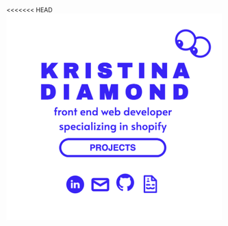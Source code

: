 <<<<<<< HEAD
![Kristina Diamond](KristinaDiamond.png)

<!-- ## Project setup
```
npm install
```

### Compiles and hot-reloads for development
```
npm run serve
```

### Compiles and minifies for production
```
npm run build
```

### Lints and fixes files
```
npm run lint
```


### Launch to Github Pages
```
npm run build
git add dist && git commit -m 'adding dist subtree'
git subtree push --prefix dist origin gh-pages
```

### Customize configuration
See [Configuration Reference](https://cli.vuejs.org/config/). -->
